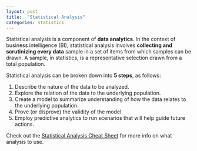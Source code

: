 ```yaml
---
layout: post
title:  "Statistical Analysis"
categories: statistics
---
```


Statistical analysis is a component of __data analytics__. In the context of business intelligence (BI), statistical analysis involves __collecting and scrutinizing every data__ sample in a set of items from which samples can be drawn. A sample, in statistics, is a representative selection drawn from a total population.

Statistical analysis can be broken down into __5 steps__, as follows:

1. Describe the nature of the data to be analyzed.
2. Explore the relation of the data to the underlying population.
3. Create a model to summarize understanding of how the data relates to the underlying population.
4. Prove (or disprove) the validity of the model.
5. Employ predictive analytics to run scenarios that will help guide future actions.



Check out the [Statistical Analysis Cheat Sheet][cheat-sheet] for more info on what analysis to use.

[cheat-sheet]: http://www.ats.ucla.edu/stat/mult_pkg/whatstat/